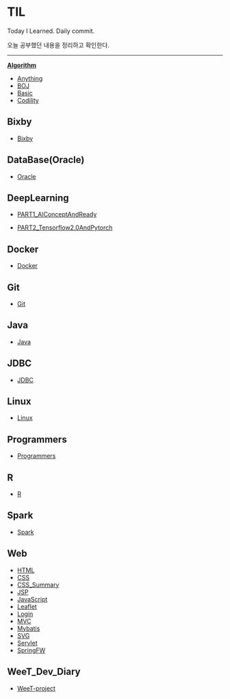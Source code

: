 # TIL
Today I Learned. Daily commit.

오늘 공부했던 내용을 정리하고 확인한다.

-----

**[Algorithm](https://github.com/SeongjinOliver/TIL#Algorithm)**

- [Anything](https://github.com/SeongjinOliver/TIL/tree/master/Algorithm/Anything)
- [BOJ](https://github.com/SeongjinOliver/TIL/tree/master/Algorithm/BOJ)
- [Basic](https://github.com/SeongjinOliver/TIL/tree/master/Algorithm/Basic)
- [Codility](https://github.com/SeongjinOliver/TIL/tree/master/Algorithm/Codility)

## Bixby

- [Bixby](https://github.com/SeongjinOliver/TIL/tree/master/Bixby)

## DataBase(Oracle)

- [Oracle](https://github.com/SeongjinOliver/TIL/tree/master/DataBase(Oracle))

## DeepLearning

- [PART1_AIConceptAndReady](https://github.com/SeongjinOliver/TIL/tree/master/DeepLearning/PART1_AIConceptAndReady)

- [PART2_Tensorflow2.0AndPytorch](https://github.com/SeongjinOliver/TIL/tree/master/DeepLearning/PART2_Tensorflow2.0AndPytorch)

## Docker

- [Docker](https://github.com/SeongjinOliver/TIL/tree/master/Docker)

## Git

- [Git](https://github.com/SeongjinOliver/TIL/tree/master/Git)

## Java

- [Java](https://github.com/SeongjinOliver/TIL/tree/master/JAVA)

## JDBC

- [JDBC](https://github.com/SeongjinOliver/TIL/tree/master/JDBC)

## Linux

- [Linux](https://github.com/SeongjinOliver/TIL/tree/master/Linux)

## Programmers

- [Programmers](https://github.com/SeongjinOliver/TIL/tree/master/Programmers)

## R

- [R](https://github.com/SeongjinOliver/TIL/tree/master/R)

## Spark

- [Spark](https://github.com/SeongjinOliver/TIL/tree/master/Spark)

## Web

- [HTML](https://github.com/SeongjinOliver/TIL/tree/master/Web/HTML_CSS/HTMLCSS_Study)
- [CSS](https://github.com/SeongjinOliver/TIL/tree/master/Web/HTML_CSS/HTMLCSS_Study)
- [CSS_Summary](https://github.com/SeongjinOliver/TIL/tree/master/Web/HTML_CSS/CSS_Summary)
- [JSP](https://github.com/SeongjinOliver/TIL/tree/master/Web/JSP)
- [JavaScript](https://github.com/SeongjinOliver/TIL/tree/master/Web/JavaScript)
- [Leaflet](https://github.com/SeongjinOliver/TIL/tree/master/Web/Leaflet)
- [Login](https://github.com/SeongjinOliver/TIL/tree/master/Web/Login)
- [MVC](https://github.com/SeongjinOliver/TIL/tree/master/Web/MVC)
- [Mybatis](https://github.com/SeongjinOliver/TIL/tree/master/Web/Mybatis)
- [SVG](https://github.com/SeongjinOliver/TIL/tree/master/Web/SVG)
- [Servlet](https://github.com/SeongjinOliver/TIL/tree/master/Web/Servlet)
- [SpringFW](https://github.com/SeongjinOliver/TIL/tree/master/Web/SpringFW)

## WeeT_Dev_Diary

- [WeeT-project](https://github.com/SeongjinOliver/TIL/tree/master/wee-T_ProjectDevelopmentDairy)